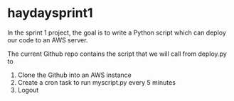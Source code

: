 # haydaysprint1

In the sprint 1 project, the goal is to write a Python script which can deploy our code to an AWS server. 

The current Github repo contains the script that we will call from deploy.py to 

  1. Clone the Github into an AWS instance
  2. Create a cron task to run myscript.py every 5 minutes
  3. Logout
  
